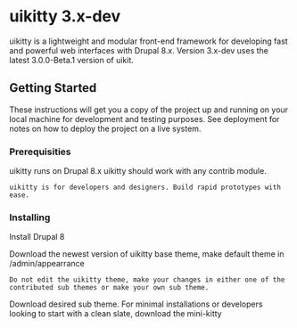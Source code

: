 # uikitty 3.x-dev

uikitty is a lightweight and modular front-end framework for developing fast and powerful web interfaces with Drupal 8.x.
Version 3.x-dev uses the latest 3.0.0-Beta.1 version of uikit.

## Getting Started

These instructions will get you a copy of the project up and running on your local machine for development and testing purposes. See deployment for notes on how to deploy the project on a live system.

### Prerequisities

uikitty runs on Drupal 8.x
uikitty should work with any contrib module.

```
uikitty is for developers and designers. Build rapid prototypes with ease.
```

### Installing

Install Drupal 8

Download the newest version of uikitty base theme, make default theme in /admin/appearrance

```
Do not edit the uikitty theme, make your changes in either one of the contributed sub themes or make your own sub theme.
```

Download desired sub theme. For minimal installations or developers looking to start with a clean slate, download the mini-kitty
